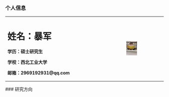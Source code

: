 ### 个人信息
<table border="0">
  <tr>
    <td width="75%">
      <h1>姓名：暴军</h1>
      <p><b>学历：硕士研究生</b></p>
      <p><b>学校：西北工业大学</b></p>
      <p><b>邮箱：2969192931@qq.com</b></p>
    </td>
  <td width="25%">
    <img src="/bj.jpg" width="30%">
  </td>
 </tr>
</table>
### 研究方向
